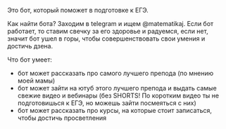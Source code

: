 Это бот, который поможет в подготовке к ЕГЭ.

Как найти бота?
Заходим в telegram и ищем @matematikaj.
Если бот работает, то ставим свечку за его здоровье и радуемся, если нет, значит бот ушел в горы, чтобы совершенствовать свои умения и достичь дзена.

Что бот умеет:
* бот может рассказать про самого лучшего препода (по мнению моей мамы)
* бот может зайти на ютуб этого лучшего препода и выдать самые свежие видео и вебинары (без SHORTS! По коротким видео ты не подготовишься к ЕГЭ, но можешь зайти посмеяться с них)
* бот может рассказать про курсы, на которые стоит записаться, чтобы достичь просветления 
